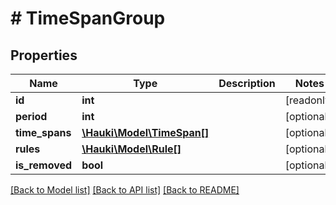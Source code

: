 # # TimeSpanGroup

## Properties

Name | Type | Description | Notes
------------ | ------------- | ------------- | -------------
**id** | **int** |  | [readonly]
**period** | **int** |  | [optional]
**time_spans** | [**\Hauki\Model\TimeSpan[]**](TimeSpan.md) |  | [optional]
**rules** | [**\Hauki\Model\Rule[]**](Rule.md) |  | [optional]
**is_removed** | **bool** |  | [optional]

[[Back to Model list]](../../README.md#models) [[Back to API list]](../../README.md#endpoints) [[Back to README]](../../README.md)
